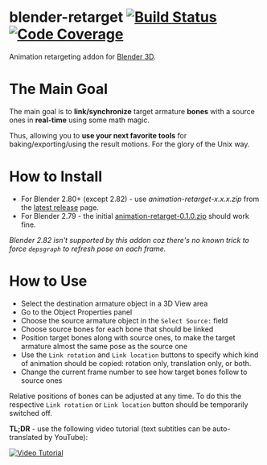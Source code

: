 # blender-retarget [![Build Status](https://travis-ci.org/igelbox/blender-retarget.svg)](https://travis-ci.org/igelbox/blender-retarget) [![Code Coverage](https://codecov.io/gh/igelbox/blender-retarget/graph/badge.svg)](https://codecov.io/gh/igelbox/blender-retarget)
Animation retargeting addon for [Blender 3D](http://www.blender.org/).

# The Main Goal
The main goal is to __link/synchronize__ target armature __bones__ with a source ones in __real-time__ using some math magic.

Thus, allowing you to __use your next favorite tools__ for baking/exporting/using the result motions. For the glory of the Unix way.

# How to Install
* For Blender 2.80+ (except 2.82) - use *animation-retarget-x.x.x.zip* from the [latest release](https://github.com/igelbox/blender-retarget/releases/latest) page.
* For Blender 2.79 - the initial [animation-retarget-0.1.0.zip](https://github.com/igelbox/blender-retarget/releases/download/v0.1.0/animation-retarget-0.1.0.zip) should work fine.

_Blender 2.82 isn't supported by this addon coz there's no known trick to force `depsgraph` to refresh pose on each frame._

# How to Use
- Select the destination armature object in a 3D View area
- Go to the Object Properties panel
- Choose the source armature object in the `Select Source:` field
- Choose source bones for each bone that should be linked
- Position target bones along with source ones, to make the target armature almost the same pose as the source one
- Use the `Link rotation` and `Link location` buttons to specify which kind of animation should be copied: rotation only, translation only, or both.
- Change the current frame number to see how target bones follow to source ones

Relative positions of bones can be adjusted at any time.
To do this the respective `Link rotation` or `Link location` button should be temporarily switched off.

**TL;DR** - use the following video tutorial (text subtitles can be auto-translated by YouTube):

[![Video Tutorial](https://i.ytimg.com/vi/rPLdn0nf5Kw/hqdefault.jpg)](http://www.youtube.com/watch?v=rPLdn0nf5Kw)
